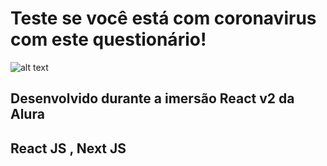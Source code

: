 # Teste se você está com coronavirus com este questionário!

![alt text](https://exame.com/wp-content/uploads/2020/07/coronavirus-1.jpg)


## Desenvolvido durante a imersão React v2 da Alura

## React JS , Next JS
